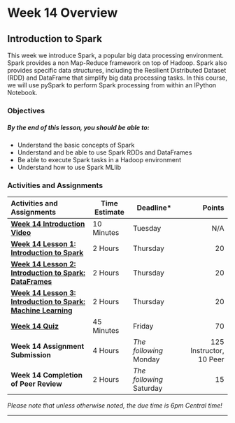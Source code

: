# Week 14 Overview #

## Introduction to Spark ##

This week we introduce Spark, a popular big data processing environment. Spark provides a non Map-Reduce framework on top of Hadoop. Spark also provides specific data structures, including the Resilient Distributed Dataset (RDD) and DataFrame that simplify big data processing tasks. In this course, we will use pySpark to perform Spark processing from within an IPython Notebook.

### Objectives ###

##### By the end of this lesson, you should be able to: ######

- Understand the basic concepts of Spark
- Understand and be able to use Spark RDDs and DataFrames 
- Be able to execute Spark tasks in a Hadoop environment
- Understand how to use Spark MLlib

### Activities and Assignments ###

| Activities and Assignments               | Time Estimate | Deadline*                |                  Points |
| :--------------------------------------- | ------------- | ------------------------ | ----------------------: |
| **[Week 14 Introduction Video][wv]**     | 10 Minutes    | Tuesday                  |                     N/A |
| **[Week 14 Lesson 1: Introduction to Spark](lesson1.md)** | 2 Hours       | Thursday                 |                      20 |
| **[Week 14 Lesson 2: Introduction to Spark: DataFrames](lesson2.md)** | 2 Hours       | Thursday                 |                      20 |
| **[Week 14 Lesson 3: Introduction to Spark: Machine Learning](lesson3.md)** | 2 Hours       | Thursday                 |                      20 |
| **[Week 14 Quiz][wq]**                   | 45 Minutes    | Friday                   |                      70 |
| **Week 14 Assignment Submission**        | 4 Hours       | *The following* Monday   | 125 Instructor, 10 Peer |
| **Week 14 Completion of Peer Review**    | 2 Hours       | *The following* Saturday |                      15 |

*Please note that unless otherwise noted, the due time is 6pm Central time!*

----------
[wv]: https://mediaspace.illinois.edu/media/
[wq]: https://learn.illinois.edu/mod/quiz/